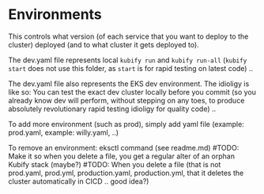 # Environments

This controls what version (of each service that you want to deploy to the cluster) deployed (and to what cluster it gets deployed to).

The dev.yaml file represents local `kubify run` and `kubify run-all` (`kubify start` does not use this folder, as `start` is for rapid testing on latest code) ..

The dev.yaml file also represents the EKS dev environment. The idioligy is like so: You can test the exact dev cluster locally before you commit (so you already know dev will perform, without stepping on any toes, to produce absolutely revolutionary rapid testing idioligy for quality code) ..

To add more environment (such as prod), simply add yaml file (example: prod.yaml, example: willy.yaml, ..)

To remove an environment: eksctl command (see readme.md) 
    #TODO: Make it so when you delete a file, you get a regular alter of an orphan Kubify stack (maybe?)
    #TODO: When you delete a file (that is not prod.yaml, prod.yml, production.yaml, production.yml, that it deletes the cluster automatically in CICD .. good idea?)